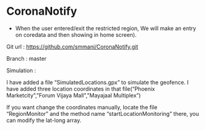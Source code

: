 # CoronaNotify 

- When the user entered/exit the restricted region, We will make an entry on coredata and then showing in home screen). 

Git url : https://github.com/smmani/CoronaNotify.git

Branch : master

Simulation :

I have added a file “SimulatedLocations.gpx” to simulate the geofence. I have added three location coordinates in that file(“Phoenix Marketcity","Forum Vijaya Mall","Mayajaal Multiplex”) 


If you want change the coordinates manually, locate the file “RegionMonitor” and the method name “startLocationMonitoring” there, you can modify the lat-long array. 
